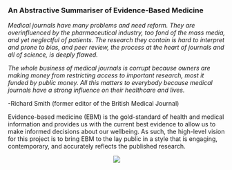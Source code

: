 ### An Abstractive Summariser of Evidence-Based Medicine

_Medical journals have many problems and need reform.  They are overinfluenced by the pharmaceutical industry, too fond of the mass media, and yet neglectful of patients.  The research they contain is hard to interpret and prone to bias, and peer review, the process at the heart of journals and all of science, is deeply flawed._  

_The whole business of medical journals is corrupt because owners are making money from restricting access to important research, most it funded by public money.  All this matters to everybody because medical journals have a strong influence on their healthcare and lives._

-Richard Smith (former editor of the British Medical Journal)

Evidence-based medicine (EBM) is the gold-standard of health and medical information and provides us with the current best evidence to allow us to make informed decisions about our wellbeing.  As such, the high-level vision for this project is to bring EBM to the lay public in a style that is engaging, contemporary, and accurately reflects the published research. 

<p align="center"><img src="https://user-images.githubusercontent.com/45914355/136615431-af90993d-25c5-401d-a855-f4fa3726db18.jpg"></p>
